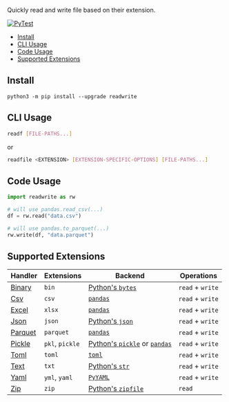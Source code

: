 Quickly read and write file based on their extension.

[![PyTest](https://github.com/crunchdao/readwrite/actions/workflows/pytest.yml/badge.svg)](https://github.com/crunchdao/readwrite/actions/workflows/pytest.yml)

- [Install](#install)
- [CLI Usage](#cli-usage)
- [Code Usage](#code-usage)
- [Supported Extensions](#supported-extensions)

## Install

```
python3 -m pip install --upgrade readwrite
```

## CLI Usage

```bash
readf [FILE-PATHS...]
```

or

```bash
readfile <EXTENSION> [EXTENSION-SPECIFIC-OPTIONS] [FILE-PATHS...]
```

## Code Usage

```python
import readwrite as rw

# will use pandas.read_csv(...)
df = rw.read("data.csv")

# will use pandas.to_parquet(...)
rw.write(df, "data.parquet")
```

## Supported Extensions

| Handler | Extensions | Backend | Operations |
| --- | --- | --- | --- |
| [Binary](./readwrite/handlers/binary.py) | `bin` | [Python's `bytes`](https://docs.python.org/3/library/stdtypes.html#bytes) | `read` + `write` |
| [Csv](./readwrite/handlers/csv.py) | `csv` | [`pandas`](https://pandas.pydata.org/) | `read` + `write` |
| [Excel](./readwrite/handlers/excel.py) | `xlsx` | [`pandas`](https://pandas.pydata.org/) | `read` + `write` |
| [Json](./readwrite/handlers/json.py) | `json` | [Python's `json`](https://docs.python.org/3/library/json.html) | `read` + `write` |
| [Parquet](./readwrite/handlers/parquet.py) | `parquet` | [`pandas`](https://pandas.pydata.org/) | `read` + `write` |
| [Pickle](./readwrite/handlers/pickle.py) | `pkl`, `pickle` | [Python's `pickle`](https://docs.python.org/3/library/pickle.html) or [`pandas`](https://pandas.pydata.org/) | `read` + `write` |
| [Toml](./readwrite/handlers/toml.py) | `toml` | [`toml`](https://pypi.org/project/toml/) | `read` + `write` |
| [Text](./readwrite/handlers/text.py) | `txt` | [Python's `str`](https://docs.python.org/3/library/stdtypes.html#str) | `read` + `write` |
| [Yaml](./readwrite/handlers/yaml.py) | `yml`, `yaml` | [`PyYAML`](https://pyyaml.org/) | `read` + `write` |
| [Zip](./readwrite/handlers/zip.py) | `zip` | [Python's `zipfile`](https://docs.python.org/3/library/zipfile.html) | `read` |
